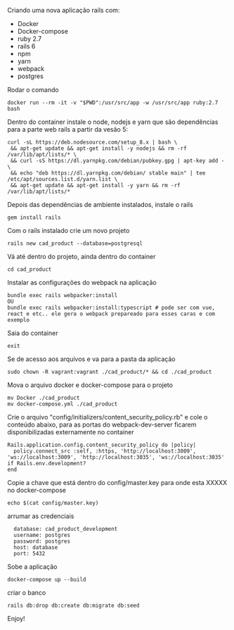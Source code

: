 Criando uma nova aplicação rails com:
  - Docker
  - Docker-compose
  - ruby 2.7
  - rails 6
  - npm
  - yarn
  - webpack
  - postgres


Rodar o comando
```
docker run --rm -it -v "$PWD":/usr/src/app -w /usr/src/app ruby:2.7 bash
```

Dentro do container instale o node, nodejs e yarn que são dependências para a parte web rails a partir da vesão 5:
```
curl -sL https://deb.nodesource.com/setup_8.x | bash \
 && apt-get update && apt-get install -y nodejs && rm -rf /var/lib/apt/lists/* \
 && curl -sS https://dl.yarnpkg.com/debian/pubkey.gpg | apt-key add - \
 && echo "deb https://dl.yarnpkg.com/debian/ stable main" | tee /etc/apt/sources.list.d/yarn.list \
 && apt-get update && apt-get install -y yarn && rm -rf /var/lib/apt/lists/*
```

Depois das dependências de ambiente instalados, instale o rails
```
gem install rails
```

Com o rails instalado crie um novo projeto
```
rails new cad_product --database=postgresql
```

Vá até dentro do projeto, ainda dentro do container
```
cd cad_product
```

Instalar as configurações do webpack na aplicação
```
bundle exec rails webpacker:install
OU
bundle exec rails webpacker:install:typescript # pode ser com vue, react e etc.. ele gera o webpack prepareado para esses caras e com exemplo
```

Saia do container
```
exit
```

Se de acesso aos arquivos e va para a pasta da aplicação
```
sudo chown -R vagrant:vagrant ./cad_product/* && cd ./cad_product
```

Mova o arquivo docker e docker-compose para o projeto
```
mv Docker ./cad_product
mv docker-compose.yml ./cad_product
```

Crie o arquivo "config/initializers/content_security_policy.rb" e cole o conteúdo abaixo, para as portas do webpack-dev-server ficarem disponibilizadas externamente no container
```
Rails.application.config.content_security_policy do |policy|
  policy.connect_src :self, :https, 'http://localhost:3009', 'ws://localhost:3009', 'http://localhost:3035', 'ws://localhost:3035' if Rails.env.development?
end
```

Copie a chave que está dentro do config/master.key para onde esta XXXXX no docker-compose
```
echo $(cat config/master.key)
```

arrumar as credenciais
```
  database: cad_product_development
  username: postgres
  password: postgres
  host: database
  port: 5432
```

Sobe a aplicação
```
docker-compose up --build
```

criar o banco
```
rails db:drop db:create db:migrate db:seed
```

Enjoy!
